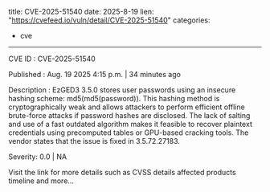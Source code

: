  
title: CVE-2025-51540
date: 2025-8-19
lien: "https://cvefeed.io/vuln/detail/CVE-2025-51540"
categories:
  - cve
---

CVE ID : CVE-2025-51540

Published :  Aug. 19
2025
4:15 p.m. | 34 minutes ago

Description : EzGED3 3.5.0 stores user passwords using an insecure hashing scheme: md5(md5(password)). This hashing method is cryptographically weak and allows attackers to perform efficient offline brute-force attacks if password hashes are disclosed. The lack of salting and use of a fast
outdated algorithm makes it feasible to recover plaintext credentials using precomputed tables or GPU-based cracking tools. The vendor states that the issue is fixed in 3.5.72.27183.

Severity: 0.0 | NA

Visit the link for more details
such as CVSS details
affected products
timeline
and more...

